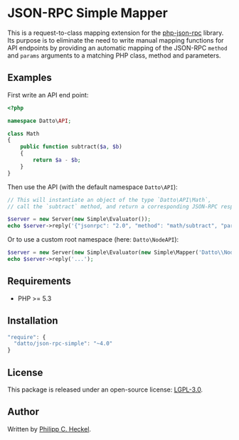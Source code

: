 # JSON-RPC Simple Mapper

This is a request-to-class mapping extension for the [php-json-rpc](https://github.com/datto/php-json-rpc) library. Its purpose is to eliminate the need to write manual mapping functions for API endpoints by providing an automatic mapping of the JSON-RPC `method` and `params` arguments to a matching PHP class, method and parameters.

Examples
--------
First write an API end point:

```php
<?php

namespace Datto\API;

class Math
{
    public function subtract($a, $b)
    {
        return $a - $b;
    }
}
```

Then use the API (with the default namespace `Datto\API`):

```php
// This will instantiate an object of the type `Datto\API\Math`,
// call the `subtract` method, and return a corresponding JSON-RPC response.

$server = new Server(new Simple\Evaluator());
echo $server->reply('{"jsonrpc": "2.0", "method": "math/subtract", "params": {"a": 3, "b": 2}, "id": 1}');
```

Or to use a custom root namespace (here: `Datto\NodeAPI`):

```php
$server = new Server(new Simple\Evaluator(new Simple\Mapper('Datto\\NodeAPI')));
echo $server->reply('...');
```

Requirements
------------
* PHP >= 5.3

Installation
------------
```javascript
"require": {
  "datto/json-rpc-simple": "~4.0"
}
```
License
-------
This package is released under an open-source license: [LGPL-3.0](https://www.gnu.org/licenses/lgpl-3.0.html).

Author
------
Written by [Philipp C. Heckel](https://github.com/binwiederhier).
